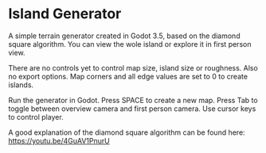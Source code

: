 # Island Generator
A simple terrain generator created in Godot 3.5, based on the diamond square algorithm. You can view the wole island or explore it in first person view.

There are no controls yet to control map size, island size or roughness. Also no export options. Map corners and all edge values are set to 0 to create islands.

Run the generator in Godot.
Press SPACE to create a new map.
Press Tab to toggle between overview camera and first person camera.
Use cursor keys to control player.

A good explanation of the diamond square algorithm can be found here: https://youtu.be/4GuAV1PnurU
